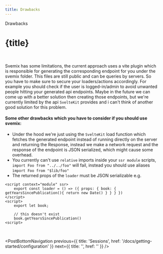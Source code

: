 ```yaml
---
title: Drawbacks
---
```


<script context="module">
	export const prerender = true;
</script>
<script>
	import PostBottomNavigation from "../../../components/PostBottomNavigation.svelte";
</script>

<p class="mb-4 leading-6 font-semibold text-sky-300">Drawbacks</p>

# {title}

<br>

Svemix has some limitations, the current approach uses a vite plugin which is responsible for generating the corresponding endpoint for you under the svemix folder. This files are still public and can be queries by servers. So you have to make sure to secure your loaders/actions accordingly. For example you should check if the user is logged-in/admin to avoid unwanted people hitting your generated api endpoints. Maybe in the future we can come up with a better solution then creating those endpoints, but we're currently limited by the api `SvelteKit` provides and i can't think of another good solution for this problem.

#### Some other drawbacks which you have to consider if you should use svemix:

- Under the hood we're just using the `SvelteKit` load function which fetches the generated endpoint instead of running directly on the server and returning the Response, instead we make a network request and the response of the endpoint is JSON serialized, which might cause some overhead.
- You currently can't use `relative` imports inside your `ssr module` scripts, `import Foo from "../../foo"` will fail, instead you should use aliases `ìmport Foo from "$lib/foo"`
- The returned props of the `loader` must be JSON serializable e.g.

```svelte
<script context="module" ssr>
    export const loader = () => ({ props: { book: { getYearsSincePublication(){ return new Date() } } } })
</script>
<script>
    export let book;

    // this doesn't exist
    book.getYearsSincePublication()
<script>
```

<br>

<PostBottomNavigation
previous={{ title: 'Sessions', href: '/docs/getting-started/configuration' }}
next={{ title: '', href: '' }}
/>
